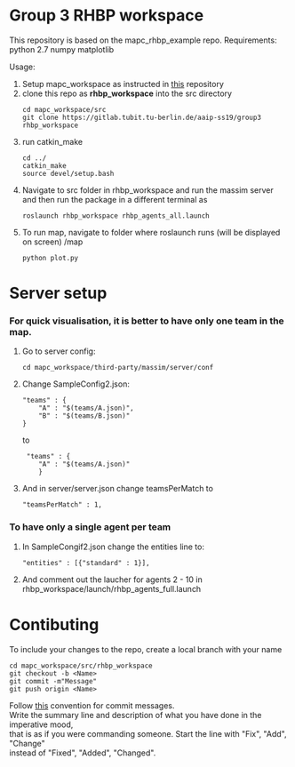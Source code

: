 # Group 3 RHBP workspace

This repository is based on the mapc_rhbp_example repo. 
Requirements:
python 2.7
numpy
matplotlib

Usage:

1. Setup mapc_workspace as instructed in <a href="https://gitlab.tubit.tu-berlin.de/aaip-ss19/mapc_workspace">this</a> repository
2. clone this repo as <b>rhbp_workspace</b> into the src directory
   ``` 
   cd mapc_workspace/src
   git clone https://gitlab.tubit.tu-berlin.de/aaip-ss19/group3 rhbp_workspace
   ```
3. run catkin_make
   ```
   cd ../
   catkin_make
   source devel/setup.bash
   ```
4. Navigate to src folder in rhbp_workspace and  run the massim server and then run the package in a different terminal as 
   ```
   roslaunch rhbp_workspace rhbp_agents_all.launch
   ```
5. To run map, navigate to folder where roslaunch runs (will be displayed on screen) /map
   ```
   python plot.py
   ```
# Server setup 

### For quick visualisation, it is better to have only one team in the map.

1. Go to server config:
    ```
    cd mapc_workspace/third-party/massim/server/conf
    ```
    
2. Change SampleConfig2.json:
    
    ```
    "teams" : {
        "A" : "$(teams/A.json)",
        "B" : "$(teams/B.json)"
    }
    ```
    to
    
    ```
     "teams" : {
        "A" : "$(teams/A.json)"
        }
    ```

3. And in server/server.json change teamsPerMatch to
    
    ```
    "teamsPerMatch" : 1,
    ```
    

### To have only a single agent per team 
    
1. In SampleCongif2.json change the entities line to:
    ```
    "entities" : [{"standard" : 1}],
    ```
2. And comment out the laucher for agents 2 - 10 in rhbp_workspace/launch/rhbp_agents_full.launch

# Contibuting
To include your changes to the repo, create a local branch with your name 

```
cd mapc_workspace/src/rhbp_workspace
git checkout -b <Name>
git commit -m"Message"
git push origin <Name>
```
Follow <a href="https://chris.beams.io/posts/git-commit/">this</a> convention for commit messages.
<br>
Write the summary line and description of what you have done in the imperative mood, 
<br>that is as if you were commanding someone. Start the line with "Fix", "Add", "Change" <br> 
instead of "Fixed", "Added", "Changed".
